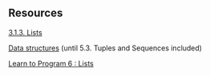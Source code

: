 ## Resources

[3.1.3. Lists](https://docs.python.org/3/tutorial/introduction.html#lists)

[Data structures](https://docs.python.org/3/tutorial/datastructures.html) (until 5.3. Tuples and Sequences included)

[Learn to Program 6 : Lists](https://www.youtube.com/watch?v=A1HUzrvS-Pw)

